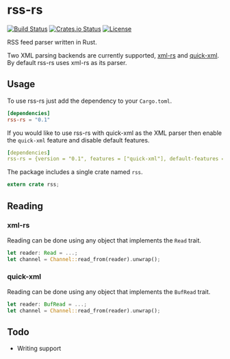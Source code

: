# rss-rs

[![Build Status](https://travis-ci.org/jameshurst/rss-rs.svg)](https://travis-ci.org/jameshurst/rss-rs)
[![Crates.io Status](http://meritbadge.herokuapp.com/rss-rs)](https://crates.io/crates/rss-rs)
[![License](https://img.shields.io/badge/license-MIT-blue.svg)](https://raw.githubusercontent.com/jameshurst/rss-rs/master/LICENSE)

RSS feed parser written in Rust. 

Two XML parsing backends are currently supported,
[xml-rs](https://github.com/netvl/xml-rs) and [quick-xml](https://github.com/tafia/quick-xml). By default rss-rs uses xml-rs as its parser.

## Usage

To use rss-rs just add the dependency to your `Cargo.toml`.

```toml
[dependencies]
rss-rs = "0.1"
```

If you would like to use rss-rs with quick-xml as the XML parser then enable the `quick-xml` feature and disable default features.

```yaml
[dependencies]
rss-rs = {version = "0.1", features = ["quick-xml"], default-features = false}
```
The package includes a single crate named `rss`.

```rust
extern crate rss;
```

## Reading

### xml-rs

Reading can be done using any object that implements the `Read` trait. 

```rust
let reader: Read = ...;
let channel = Channel::read_from(reader).unwrap();
```
### quick-xml

Reading can be done using any object that implements the `BufRead` trait. 

```rust
let reader: BufRead = ...;
let channel = Channel::read_from(reader).unwrap();
```

## Todo

* Writing support
  
